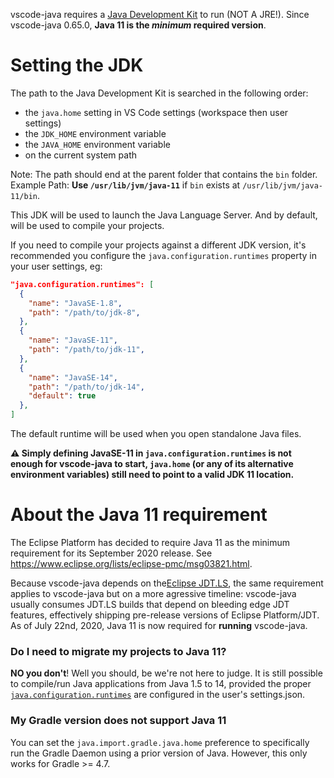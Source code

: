 vscode-java requires a [Java Development Kit](https://adoptopenjdk.net/) to run (NOT A JRE!). Since vscode-java 0.65.0, **Java 11 is the _minimum_ required version**. 

Setting the JDK
===============
The path to the Java Development Kit is searched in the following order:

- the `java.home` setting in VS Code settings (workspace then user settings)
- the `JDK_HOME` environment variable
- the `JAVA_HOME` environment variable
- on the current system path

Note: The path should end at the parent folder that contains the `bin` folder.
Example Path: **Use `/usr/lib/jvm/java-11`** if `bin` exists at `/usr/lib/jvm/java-11/bin`.

This JDK will be used to launch the Java Language Server. And by default, will be used to compile your projects.

If you need to compile your projects against a different JDK version, it's recommended you configure the `java.configuration.runtimes` property in your user settings, eg:
<a name="java.configuration.runtimes"></a>
```json
"java.configuration.runtimes": [
  {
    "name": "JavaSE-1.8",
    "path": "/path/to/jdk-8",
  },
  {
    "name": "JavaSE-11",
    "path": "/path/to/jdk-11",
  },
  {
    "name": "JavaSE-14",
    "path": "/path/to/jdk-14",
    "default": true
  },
]
```
The default runtime will be used when you open standalone Java files.

**⚠ Simply defining JavaSE-11 in `java.configuration.runtimes` is not enough for vscode-java to start, `java.home` (or any of its alternative environment variables) still need to point to a valid JDK 11 location.**

About the Java 11 requirement<a name="jdk11.requirement"></a>
============================
The Eclipse Platform has decided to require Java 11 as the minimum requirement for its September 2020 release. See https://www.eclipse.org/lists/eclipse-pmc/msg03821.html.

Because vscode-java depends on the[Eclipse JDT.LS](https://github.com/eclipse/eclipse.jdt.ls), the same requirement applies to vscode-java but on a more agressive timeline: vscode-java usually consumes JDT.LS builds that depend on bleeding edge JDT features, effectively shipping pre-release versions of Eclipse Platform/JDT. As of July 22nd, 2020, Java 11 is now required for **running** vscode-java.


### Do I need to migrate my projects to Java 11?

**NO you don't**! Well you should, be we're not here to judge. It is still possible to compile/run Java applications from Java 1.5 to 14, provided the proper [`java.configuration.runtimes`](#java.configuration.runtimes) are configured in the user's settings.json.

### My Gradle version does not support Java 11
You can set the `java.import.gradle.java.home` preference to specifically run the Gradle Daemon using a prior version of Java. However, this only works for Gradle >= 4.7. 
